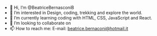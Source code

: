 - 👋 Hi, I’m @BeatriceBernasconiB
- 👀 I’m interested in Design, coding, trekking and explore the world.
- 🌱 I’m currently learning coding with HTML, CSS, JavaScript and React.
- 💞️ I’m looking to collaborate on 
- 📫 How to reach me:
   E-mail: beatrice.bernaconi@hotmail.it

